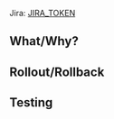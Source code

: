 Jira: [JIRA_TOKEN](https://bigcommercecloud.atlassian.net/browse/JIRA_TOKEN)

## What/Why?

<!--
  A description about what this pull request implements and its purpose.
  Try to be detailed and describe any technical details to simplify the job
  of the reviewer and the individual on production support.
-->

## Rollout/Rollback

<!--
Detail how this change will be rolled out. Include reference to any
experiments and how the success will be measured as the experiment is
ramped.

Document rollback procedures. Is rolling back the change as simple as
rolling back an experiment or does it require reverting code? Are there
database migrations that may change our decision to roll forward instead of
back?
-->

## Testing

<!--
Provide as much information as you can about how you tested and how another
Engineer can test your change. Include screenshots, or test run output
where appropriate.
-->

